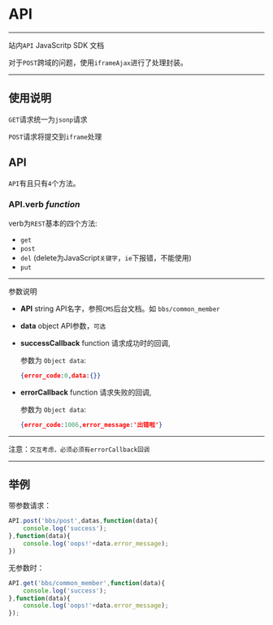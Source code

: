 # API

---

<!-- [![Build Status](https://secure.travis-ci.org/aralejs/API.png)](https://travis-ci.org/seedit/API)
[![Coverage Status](https://coveralls.io/repos/aralejs/API/badge.png?branch=master)](https://coveralls.io/r/seedit/API) -->


站内`API` JavaScritp SDK 文档

对于`POST`跨域的问题，使用`iframeAjax`进行了处理封装。

---

## 使用说明

`GET`请求统一为`jsonp`请求

`POST`请求将提交到`iframe`处理

## API

`API`有且只有`4`个方法。

### API.verb <em>function</em>


verb为`REST`基本的四个方法:

+ `get`
+ `post`
+ `del` (delete为JavaScript`关键字`，`ie`下报错，不能使用)
+ `put`

--- 

参数说明

+ **API** string API名字，参照`CMS`后台文档。如 `bbs/common_member`
+ **data** object API参数，`可选`
+ **successCallback** function 请求成功时的回调,

    参数为 `Object data`:

    ```json
    {error_code:0,data:{}}
    ```

+ **errorCallback** function 请求失败的回调,

    参数为 `Object data`:

    ```json
    {error_code:1006,error_message:'出错啦'}
    ```

----

注意：`交互考虑，必须必须有errorCallback回调`

----


## 举例

带参数请求：
```javascript
API.post('bbs/post',datas,function(data){
    console.log('success');
},function(data){
    console.log('oops!'+data.error_message);
})
```

无参数时：
```javascript
API.get('bbs/common_member',function(data){
    console.log('success');
},function(data){
    console.log('oops!'+data.error_message);
});
```